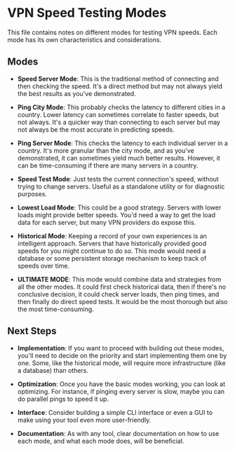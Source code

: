 # VPN Speed Testing Modes

This file contains notes on different modes for testing VPN speeds. Each mode has its own characteristics and considerations.

## Modes

- **Speed Server Mode**: This is the traditional method of connecting and then checking the speed. It's a direct method but may not always yield the best results as you've demonstrated.

- **Ping City Mode**: This probably checks the latency to different cities in a country. Lower latency can sometimes correlate to faster speeds, but not always. It's a quicker way than connecting to each server but may not always be the most accurate in predicting speeds.

- **Ping Server Mode**: This checks the latency to each individual server in a country. It's more granular than the city mode, and as you've demonstrated, it can sometimes yield much better results. However, it can be time-consuming if there are many servers in a country.

- **Speed Test Mode**: Just tests the current connection's speed, without trying to change servers. Useful as a standalone utility or for diagnostic purposes.

- **Lowest Load Mode**: This could be a good strategy. Servers with lower loads might provide better speeds. You'd need a way to get the load data for each server, but many VPN providers do expose this.

- **Historical Mode**: Keeping a record of your own experiences is an intelligent approach. Servers that have historically provided good speeds for you might continue to do so. This mode would need a database or some persistent storage mechanism to keep track of speeds over time.

- **ULTIMATE MODE**: This mode would combine data and strategies from all the other modes. It could first check historical data, then if there's no conclusive decision, it could check server loads, then ping times, and then finally do direct speed tests. It would be the most thorough but also the most time-consuming.

## Next Steps

- **Implementation**: If you want to proceed with building out these modes, you'll need to decide on the priority and start implementing them one by one. Some, like the historical mode, will require more infrastructure (like a database) than others.

- **Optimization**: Once you have the basic modes working, you can look at optimizing. For instance, if pinging every server is slow, maybe you can do parallel pings to speed it up.

- **Interface**: Consider building a simple CLI interface or even a GUI to make using your tool even more user-friendly.

- **Documentation**: As with any tool, clear documentation on how to use each mode, and what each mode does, will be beneficial.